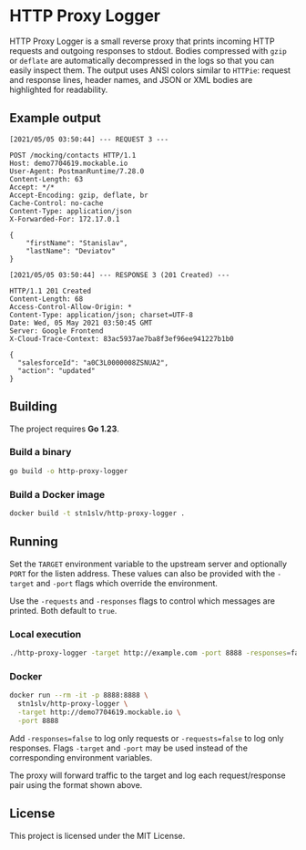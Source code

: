 # HTTP Proxy Logger

HTTP Proxy Logger is a small reverse proxy that prints incoming HTTP requests
and outgoing responses to stdout. Bodies compressed with `gzip` or `deflate`
are automatically decompressed in the logs so that you can easily inspect them.
The output uses ANSI colors similar to `HTTPie`: request and response lines,
header names, and JSON or XML bodies are highlighted for readability.

## Example output

```http
[2021/05/05 03:50:44] --- REQUEST 3 ---

POST /mocking/contacts HTTP/1.1
Host: demo7704619.mockable.io
User-Agent: PostmanRuntime/7.28.0
Content-Length: 63
Accept: */*
Accept-Encoding: gzip, deflate, br
Cache-Control: no-cache
Content-Type: application/json
X-Forwarded-For: 172.17.0.1

{
    "firstName": "Stanislav",
    "lastName": "Deviatov"
}

[2021/05/05 03:50:44] --- RESPONSE 3 (201 Created) ---

HTTP/1.1 201 Created
Content-Length: 68
Access-Control-Allow-Origin: *
Content-Type: application/json; charset=UTF-8
Date: Wed, 05 May 2021 03:50:45 GMT
Server: Google Frontend
X-Cloud-Trace-Context: 83ac5937ae7ba8f3ef96ee941227b1b0

{
  "salesforceId": "a0C3L0000008ZSNUA2",
  "action": "updated"
}
```

## Building

The project requires **Go 1.23**.

### Build a binary

```bash
go build -o http-proxy-logger
```

### Build a Docker image

```bash
docker build -t stn1slv/http-proxy-logger .
```

## Running

Set the `TARGET` environment variable to the upstream server and optionally
`PORT` for the listen address. These values can also be provided with the
`-target` and `-port` flags which override the environment.

Use the `-requests` and `-responses` flags to control which messages are
printed. Both default to `true`.

### Local execution

```bash
./http-proxy-logger -target http://example.com -port 8888 -responses=false
```

### Docker

```bash
docker run --rm -it -p 8888:8888 \
  stn1slv/http-proxy-logger \
  -target http://demo7704619.mockable.io \
  -port 8888
```
Add `-responses=false` to log only requests or `-requests=false` to log only
responses. Flags `-target` and `-port` may be used instead of the corresponding
environment variables.

The proxy will forward traffic to the target and log each request/response pair
using the format shown above.

## License

This project is licensed under the MIT License.
